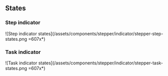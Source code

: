 ## States

### Step indicator

![Step indicator states](/assets/components/stepper/indicator/stepper-step-states.png =607x*)

### Task indicator

![Task indicator states](/assets/components/stepper/indicator/stepper-task-states.png =607x*)